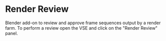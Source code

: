 # Render Review

Blender add-on to review and approve frame sequences output by a render farm. To perform a review
open the VSE and click on the "Render Review" panel.
